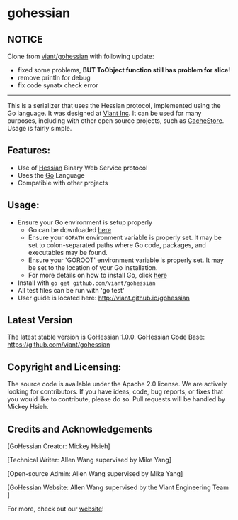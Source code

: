 # gohessian

## NOTICE
Clone from [viant/gohessian](https://github.com/viant/gohessian) with following update:
- fixed some problems, **BUT ToObject function still has problem for slice!** 
- remove println for debug 
- fix code synatx check error

----

This is a serializer that uses the Hessian protocol, implemented using the Go language.  It was designed at [Viant Inc](http://viantinc.com/ "Viant Inc.").  It can be used for many purposes, including with other open source projects, such as [CacheStore](https://github.com/viant/CacheStore "CacheStore"). Usage is fairly simple.

## Features:
* Use of [Hessian](http://hessian.caucho.com/ "Hessian") Binary Web Service protocol
* Uses the [Go](https://golang.org/ "Go") Language 
* Compatible with other projects

## Usage:
* Ensure your Go environment is setup properly
	* Go can be downloaded [here](https://golang.org/dl/ "Go download")
	* Ensure your `GOPATH` environment variable is properly set. It may be set to colon-separated paths where Go code, packages, and executables may be found.
	* Ensure your 'GOROOT' environment variable is properly set. It may be set to the location of your Go installation.
	* For more details on how to install Go, click [here](https://golang.org/doc/install "Go installation instructions")
* Install with `go get github.com/viant/gohessian`
* All test files can be run with 'go test'
* User guide is located here: http://viant.github.io/gohessian

## Latest Version
The latest stable version is GoHessian 1.0.0. GoHessian Code Base: https://github.com/viant/gohessian

## Copyright and Licensing:
The source code is available under the Apache 2.0 license. We are actively looking for contributors. If you have ideas, code, bug reports, or fixes that you would like to contribute, please do so. Pull requests will be handled by Mickey Hsieh.

## Credits and Acknowledgements

[GoHessian Creator: Mickey Hsieh]

[Technical Writer: Allen Wang supervised by Mike Yang]

[Open-source Admin: Allen Wang supervised by Mike Yang]

[GoHessian Website: Allen Wang supervised by the Viant Engineering Team ]

For more, check out our [website](http://viant.github.io/ "Viant Engineering site")!
